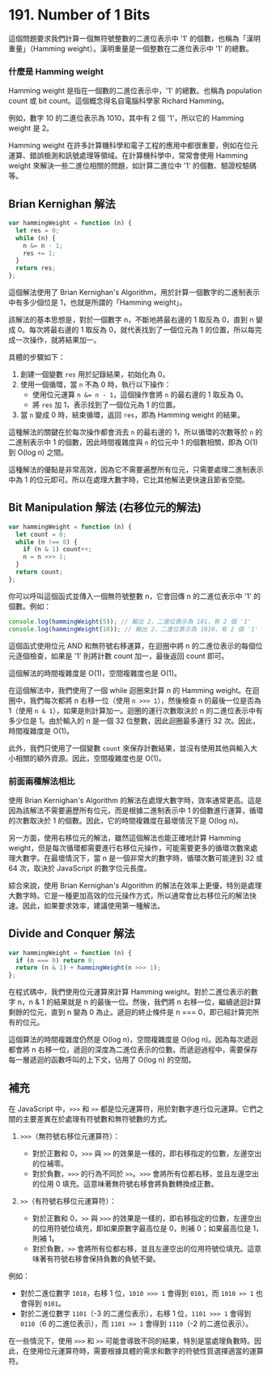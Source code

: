 # 191. Number of 1 Bits

這個問題要求我們計算一個無符號整數的二進位表示中 '1' 的個數，也稱為「漢明重量」（Hamming weight）。漢明重量是一個整數在二進位表示中 '1' 的總數。

### 什麼是 Hamming weight

Hamming weight 是指在一個數的二進位表示中，'1' 的總數。也稱為 population count 或 bit count。這個概念得名自電腦科學家 Richard Hamming。

例如，數字 10 的二進位表示為 1010，其中有 2 個 '1'，所以它的 Hamming weight 是 2。

Hamming weight 在許多計算機科學和電子工程的應用中都很重要，例如在位元運算、錯誤檢測和訊號處理等領域。在計算機科學中，常常會使用 Hamming weight 來解決一些二進位相關的問題，如計算二進位中 '1' 的個數、驗證校驗碼等。

## Brian Kernighan 解法

```js
var hammingWeight = function (n) {
  let res = 0;
  while (n) {
    n &= n - 1;
    res += 1;
  }
  return res;
};
```

這個解法使用了 Brian Kernighan's Algorithm，用於計算一個數字的二進制表示中有多少個位是 1，也就是所謂的「Hamming weight」。

該解法的基本思想是，對於一個數字 n，不斷地將最右邊的 1 取反為 0，直到 n 變成 0。每次將最右邊的 1 取反為 0，就代表找到了一個位元為 1 的位置，所以每完成一次操作，就將結果加一。

具體的步驟如下：

1. 創建一個變數 `res` 用於記錄結果，初始化為 0。
2. 使用一個循環，當 `n` 不為 0 時，執行以下操作：
   - 使用位元運算 `n &= n - 1`，這個操作會將 `n` 的最右邊的 1 取反為 0。
   - 將 `res` 加 1，表示找到了一個位元為 1 的位置。
3. 當 `n` 變成 0 時，結束循環，返回 `res`，即為 Hamming weight 的結果。

這種解法的關鍵在於每次操作都會消去 `n` 的最右邊的 1，所以循環的次數等於 `n` 的二進制表示中 1 的個數，因此時間複雜度與 `n` 的位元中 1 的個數相關，即為 O(1) 到 O(log n) 之間。

這種解法的優點是非常高效，因為它不需要遍歷所有位元，只需要處理二進制表示中為 1 的位元即可。所以在處理大數字時，它比其他解法更快速且節省空間。

## Bit Manipulation 解法 (右移位元的解法)

```javascript
var hammingWeight = function (n) {
  let count = 0;
  while (n !== 0) {
    if (n & 1) count++;
    n = n >>> 1;
  }
  return count;
};
```

你可以呼叫這個函式並傳入一個無符號整數 n，它會回傳 n 的二進位表示中 '1' 的個數。例如：

```javascript
console.log(hammingWeight(5)); // 輸出 2，二進位表示為 101，有 2 個 '1'
console.log(hammingWeight(10)); // 輸出 2，二進位表示為 1010，有 2 個 '1'
```

這個函式使用位元 AND 和無符號右移運算，在迴圈中將 n 的二進位表示的每個位元逐個檢查，如果是 '1' 則將計數 count 加一，最後返回 count 即可。

這個解法的時間複雜度是 O(1)，空間複雜度也是 O(1)。

在這個解法中，我們使用了一個 while 迴圈來計算 n 的 Hamming weight。在迴圈中，我們每次都將 n 右移一位（使用 `n >>> 1`），然後檢查 n 的最後一位是否為 1（使用 `n & 1`），如果是則計算加一。迴圈的運行次數取決於 n 的二進位表示中有多少位是 1。由於輸入的 n 是一個 32 位整數，因此迴圈最多運行 32 次。因此，時間複雜度是 O(1)。

此外，我們只使用了一個變數 `count` 來保存計數結果，並沒有使用其他與輸入大小相關的額外資源。因此，空間複雜度也是 O(1)。

### 前面兩種解法相比

使用 Brian Kernighan's Algorithm 的解法在處理大數字時，效率通常更高。這是因為該解法不需要遍歷所有位元，而是根據二進制表示中 1 的個數進行運算，循環的次數取決於 1 的個數。因此，它的時間複雜度在最壞情況下是 O(log n)。

另一方面，使用右移位元的解法，雖然這個解法也能正確地計算 Hamming weight，但是每次循環都需要進行右移位元操作，可能需要更多的循環次數來處理大數字。在最壞情況下，當 n 是一個非常大的數字時，循環次數可能達到 32 或 64 次，取決於 JavaScript 的數字位元長度。

綜合來說，使用 Brian Kernighan's Algorithm 的解法在效率上更優，特別是處理大數字時。它是一種更加高效的位元操作方式，所以通常會比右移位元的解法快速。因此，如果要求效率，建議使用第一種解法。

## Divide and Conquer 解法

```javascript
var hammingWeight = function (n) {
  if (n === 0) return 0;
  return (n & 1) + hammingWeight(n >>> 1);
};
```

在程式碼中，我們使用位元運算來計算 Hamming weight。對於二進位表示的數字 n，n & 1 的結果就是 n 的最後一位。然後，我們將 n 右移一位，繼續遞迴計算剩餘的位元，直到 n 變為 0 為止。遞迴的終止條件是 n === 0，即已經計算完所有的位元。

這個算法的時間複雜度仍然是 O(log n)，空間複雜度是 O(log n)。因為每次遞迴都會將 n 右移一位，遞迴的深度為二進位表示的位數。而遞迴過程中，需要保存每一層遞迴的函數呼叫的上下文，佔用了 O(log n) 的空間。

## 補充

在 JavaScript 中，`>>>` 和 `>>` 都是位元運算符，用於對數字進行位元運算。它們之間的主要差異在於處理有符號數和無符號數的方式。

1. `>>>`（無符號右移位元運算符）：

   - 對於正數和 0，`>>>` 與 `>>` 的效果是一樣的，即右移指定的位數，左邊空出的位補零。
   - 對於負數，`>>>` 的行為不同於 `>>`。`>>>` 會將所有位都右移，並且左邊空出的位用 0 填充。這意味著無符號右移會將負數轉換成正數。

2. `>>`（有符號右移位元運算符）：
   - 對於正數和 0，`>>` 與 `>>>` 的效果是一樣的，即右移指定的位數，左邊空出的位用符號位填充，即如果原數字最高位是 0，則補 0；如果最高位是 1，則補 1。
   - 對於負數，`>>` 會將所有位都右移，並且左邊空出的位用符號位填充。這意味著有符號右移會保持負數的負號不變。

例如：

- 對於二進位數字 `1010`，右移 1 位，`1010 >>> 1` 會得到 `0101`，而 `1010 >> 1` 也會得到 `0101`。
- 對於二進位數字 `1101`（-3 的二進位表示），右移 1 位，`1101 >>> 1` 會得到 `0110`（6 的二進位表示），而 `1101 >> 1` 會得到 `1110`（-2 的二進位表示）。

在一些情況下，使用 `>>>` 和 `>>` 可能會導致不同的結果，特別是當處理負數時。因此，在使用位元運算符時，需要根據具體的需求和數字的符號性質選擇適當的運算符。
